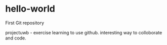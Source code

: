 # hello-world
First Git repository

projectuwb - exercise learning to use github. interesting way to colloborate and code.
